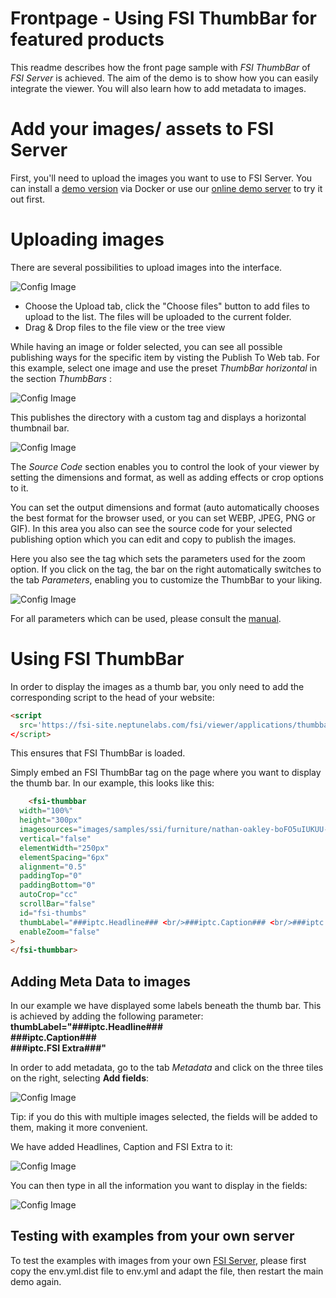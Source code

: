 # Frontpage - Using FSI ThumbBar for featured products

This readme describes how the front page sample with *FSI ThumbBar* of *FSI Server* is achieved.
The aim of the demo is to show how you can easily integrate the viewer.
You will also learn how to add metadata to images.

# Add your images/ assets to FSI Server

First, you'll need to upload the images you want to use to FSI Server.
You can install a [demo version](https://www.neptunelabs.com/get/) via Docker or use our [online demo server](https://demo.fsi-server.com/fsi/interface/) to try it out first.

# Uploading images

There are several possibilities to upload images into the interface.

![Config Image](readme-thumb.png)

- Choose the Upload tab, click the "Choose files" button to add files to upload to the list. The files will be uploaded to the current folder.
- Drag & Drop files to the file view or the tree view

While having an image or folder selected, you can see all possible publishing ways for the specific item by visting the Publish To Web tab.
For this example, select one image and use the preset *ThumbBar horizontal* in the section *ThumbBars* :

![Config Image](readme-thumb-1.png)

This publishes the directory with a custom <fsi-thumbbar> tag and displays a horizontal thumbnail bar.


![Config Image](readme-thumb-2.png)

The *Source Code* section enables you to control the look of your viewer by setting the dimensions and format, as well as adding effects or crop options to it.

You can set the output dimensions and format (auto automatically chooses the best format for the browser used, or you can set WEBP, JPEG, PNG or GIF).
In this area you also can see the source code for your selected publishing option which you can edit and copy to publish the images.

Here you also see the <fsi-thumbbar> tag which sets the parameters used for the zoom option.
If you click on the tag, the bar on the right automatically switches to the tab *Parameters*, enabling you to customize the ThumbBar to your liking.

![Config Image](readme-thumb-2-1.png)

For all parameters which can be used, please consult the [manual](https://docs.neptunelabs.com/fsi-viewer/latest/fsi-thumbbar).


# Using FSI ThumbBar

In order to display the images as a thumb bar, you only need to add the corresponding script
to the head of your website:

```html
<script
  src='https://fsi-site.neptunelabs.com/fsi/viewer/applications/thumbbar/js/fsithumbbar.js'
</script>
```
This ensures that FSI ThumbBar is loaded.

Simply embed an FSI ThumbBar tag on the page where you want to display the thumb bar.
In our example, this looks like this:

```html
    <fsi-thumbbar
  width="100%"
  height="300px"
  imagesources="images/samples/ssi/furniture/nathan-oakley-boFO5uIUKUU-unsplash.jpg, images/samples/ssi/furniture/nathan-oakley-CYfb0qyQ6WM-unsplash.jpg, 	images/samples/ssi/furniture/nathan-oakley-kfIN3cGA5xE-unsplash.jpg, 	images/samples/ssi/furniture/nathan-oakley-OngbrOmqtzc-unsplash.jpg, 	images/samples/ssi/furniture/nathan-oakley-ReWaWXpLnP8-unsplash.jpg, images/samples/ssi/furniture/nathan-oakley-S_jZAOH1Zwg-unsplash.jpg"
  vertical="false"
  elementWidth="250px"
  elementSpacing="6px"
  alignment="0.5"
  paddingTop="0"
  paddingBottom="0"
  autoCrop="cc"
  scrollBar="false"
  id="fsi-thumbs"
  thumbLabel="###iptc.Headline### <br/>###iptc.Caption### <br/>###iptc.FSI Extra###"
  enableZoom="false"
>
</fsi-thumbbar>
```
## Adding Meta Data to images

In our example we have displayed some labels beneath the thumb bar.
This is achieved by adding the following parameter: **thumbLabel="###iptc.Headline### <br/>###iptc.Caption### <br/>###iptc.FSI Extra###"**

In order to add metadata, go to the tab *Metadata* and click on the three tiles on the right, selecting **Add fields**:

![Config Image](readme-thumb-3.png)

Tip: if you do this with multiple images selected, the fields will be added to them, making it more convenient.

We have added Headlines, Caption and FSI Extra to it:

![Config Image](readme-thumb-4.png)

You can then type in all the information you want to display in the fields:

![Config Image](readme-thumb-5.png)

## Testing with examples from your own server

To test the examples with images from your own [FSI Server](https://www.neptunelabs.com/fsi-server/), please first copy the env.yml.dist file to env.yml and adapt the file, then restart the main demo again.
